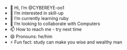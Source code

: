 - 👋 Hi, I’m @CYBEREYE-oo1
- 👀 I’m interested in skill-up
- 🌱 I’m currently learning ruby
- 💞️ I’m looking to collaborate with Computers
- 📫 How to reach me - try next time
- 😄 Pronouns: he/him
- ⚡ Fun fact: study can make you wise and wealthy man

<!---
this is a ✨ special ✨ repository because its `README.md` (this file) appears on your GitHub profile.
You can click the Preview link to take a look at your changes.
--->
